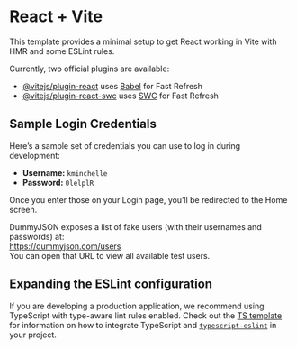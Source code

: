 # React + Vite

This template provides a minimal setup to get React working in Vite with HMR and some ESLint rules.

Currently, two official plugins are available:

- [@vitejs/plugin-react](https://github.com/vitejs/vite-plugin-react/blob/main/packages/plugin-react) uses [Babel](https://babeljs.io/) for Fast Refresh
- [@vitejs/plugin-react-swc](https://github.com/vitejs/vite-plugin-react/blob/main/packages/plugin-react-swc) uses [SWC](https://swc.rs/) for Fast Refresh

## Sample Login Credentials

Here’s a sample set of credentials you can use to log in during development:

- **Username:** `kminchelle`
- **Password:** `0lelplR`

Once you enter those on your Login page, you’ll be redirected to the Home screen.

DummyJSON exposes a list of fake users (with their usernames and passwords) at:  
https://dummyjson.com/users  
You can open that URL to view all available test users.

## Expanding the ESLint configuration

If you are developing a production application, we recommend using TypeScript with type-aware lint rules enabled. Check out the [TS template](https://github.com/vitejs/vite/tree/main/packages/create-vite/template-react-ts) for information on how to integrate TypeScript and [`typescript-eslint`](https://typescript-eslint.io) in your project.